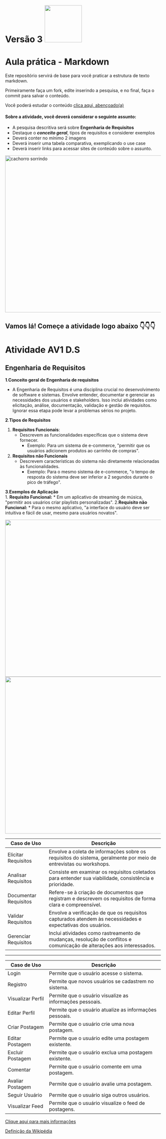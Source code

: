 # Versão 3    <img src="https://i.pinimg.com/originals/e8/eb/51/e8eb51b8277131c158808d5509dc83b5.gif" width="120px">

# Aula prática - Markdown

Este repositório servirá de base para você praticar a estrutura de texto markdown. 

Primeiramente faça um fork, edite inserindo a pesquisa, e no final, faça o commit para salvar o conteúdo.

Você poderá estudar o conteúdo [clica aqui, abençoado(a)](https://docs.pipz.com/central-de-ajuda/learning-center/guia-basico-de-markdown#open)

#### Sobre a atividade, você deverá considerar o seguinte assunto:

- A pesquisa descritiva será sobre **Engenharia de Requisitos**
- Destaque o **_conceito geral_**, tipos de requisitos e considerer exemplos
- Deverá conter no mínimo 2 imagens
- Deverá inserir uma tabela comparativa, exemplicando o use case
- Deverá inserir links para acessar sites de conteúdo sobre o assunto.

<img src="https://www.patasdacasa.com.br/sites/default/files/styles/webp/public/noticias/2022/02/E-possivel-ver-um-cachorro-sorrindo-descubra-e-saiba-como-identificar.jpg.webp?itok=UYmPTLUx" alt="cachorro sorrindo" width="508px">


## Vamos lá! Começe a atividade logo abaixo 👇👇👇

# Atividade AV1 D.S

## **Engenharia de Requisitos**

**1**.**Conceito geral de Engenharia de requisitos**
 * A Engenharia de Requisitos é uma disciplina crucial no desenvolvimento de software e sistemas. Envolve entender, documentar e gerenciar as necessidades dos usuários e stakeholders. Isso inclui atividades como elicitação, análise, documentação, validação e gestão de 
   requisitos. Ignorar essa etapa pode levar a problemas sérios no projeto.

**2**.**Tipos de Requisitos**
  1. **Requisitos Funcionais**:
     * Descrevem as funcionalidades específicas que o sistema deve fornecer.
       * Exemplo: Para um sistema de e-commerce, "permitir que os usuários adicionem produtos ao carrinho de compras".
  2. **Requisitos não Funcionais**
     * Descrevem características do sistema não diretamente relacionadas às funcionalidades.
       * Exemplo: Para o mesmo sistema de e-commerce, "o tempo de resposta do sistema deve ser inferior a 2 segundos durante o pico de tráfego".
        
**3**.**Exemplos de Aplicação**  
       1. **Requisito Funcional:**
         * Em um aplicativo de streaming de música, "permitir aos usuários criar playlists personalizadas".
        2.**Requisito não Funcional:**
         * Para o mesmo aplicativo, "a interface do usuário deve ser intuitiva e fácil de usar, mesmo para usuários novatos".

 <img src="https://www.nkey.com.br/wp-content/uploads/2022/06/developing-programming-and-coding-technologies-wor-2022-02-03-01-11-56-utc-2-1030x687.jpg" width="508px"> <img src="https://arquivo.devmedia.com.br/marketing/img/artigo-arquitetura-de-software-desenvolvimento-orientado-para-arquitetura-8033.png" width="508px">

| Caso de Uso                                     | Descrição                                                                                                             |
|-------------------------------------------------|-----------------------------------------------------------------------------------------------------------------------|
| Elicitar Requisitos                             | Envolve a coleta de informações sobre os requisitos do sistema, geralmente por meio de entrevistas ou workshops.      |
| Analisar Requisitos                             | Consiste em examinar os requisitos coletados para entender sua viabilidade, consistência e prioridade.                |
| Documentar Requisitos                           | Refere-se à criação de documentos que registram e descrevem os requisitos de forma clara e compreensível.             |
| Validar Requisitos                              | Envolve a verificação de que os requisitos capturados atendem às necessidades e expectativas dos usuários.            |
| Gerenciar Requisitos                            | Inclui atividades como rastreamento de mudanças, resolução de conflitos e comunicação de alterações aos interessados. |
-------------------------------------------------------------------------------------------------------------------------------------------------------------------------------------------------------------------------------------------------------------------------------
| Caso de Uso        | Descrição                                                 |
|--------------------|-----------------------------------------------------------|
| Login              | Permite que o usuário acesse o sistema.                   |
| Registro           | Permite que novos usuários se cadastrem no sistema.       |
| Visualizar Perfil  | Permite que o usuário visualize as informações pessoais.  |
| Editar Perfil      | Permite que o usuário atualize as informações pessoais.   |
| Criar Postagem     | Permite que o usuário crie uma nova postagem.             |
| Editar Postagem    | Permite que o usuário edite uma postagem existente.       |
| Excluir Postagem   | Permite que o usuário exclua uma postagem existente.      |
| Comentar           | Permite que o usuário comente em uma postagem.            |
| Avaliar Postagem   | Permite que o usuário avalie uma postagem.                |
| Seguir Usuário     | Permite que o usuário siga outros usuários.               |
| Visualizar Feed    | Permite que o usuário visualize o feed de postagens.      |

[Clique aqui para mais informações](https://www.devmedia.com.br/trabalhando-com-engenharia-de-requisitos/30207)

[Definição da Wikipédia](https://pt.wikipedia.org/wiki/Engenharia_de_requisitos)

